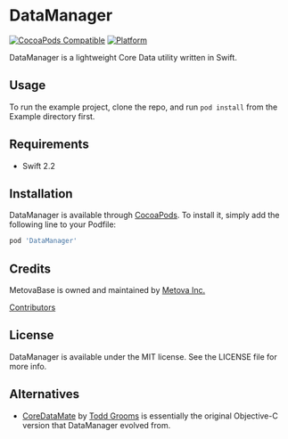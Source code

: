 # DataManager

[![CocoaPods Compatible](https://img.shields.io/cocoapods/v/DataManager.svg)](https://img.shields.io/cocoapods/v/DataManager.svg)
[![Platform](https://img.shields.io/cocoapods/p/DataManager.svg?style=flat)](http://cocoadocs.org/docsets/DataManager)

DataManager is a lightweight Core Data utility written in Swift.

## Usage

To run the example project, clone the repo, and run `pod install` from the Example directory first.

## Requirements

- Swift 2.2

## Installation

DataManager is available through [CocoaPods](http://cocoapods.org). To install it, simply add the following line to your Podfile:

```ruby
pod 'DataManager'
```

## Credits

MetovaBase is owned and maintained by [Metova Inc.](https://metova.com)

[Contributors](https://github.com/Metova/MetovaBase/graphs/contributors)

## License

DataManager is available under the MIT license. See the LICENSE file for more info.

## Alternatives

- [CoreDataMate](https://github.com/groomsy/coredatamate) by [Todd Grooms](https://github.com/groomsy) is essentially the original Objective-C version that DataManager evolved from.
